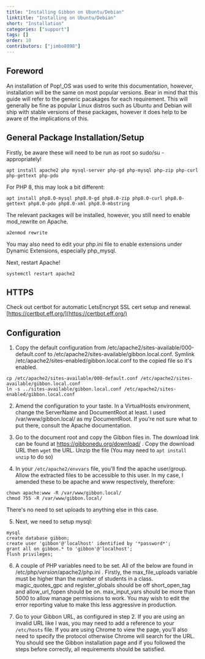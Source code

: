 ```yaml
---
title: "Installing Gibbon on Ubuntu/Debian"
linktitle: "Installing on Ubuntu/Debian"
short: "Installation"
categories: ["support"]
tags: []
order: 10
contributors: ["jimbo8098"]
---
```


## Foreword
An installation of Pop!_OS was used to write this documentation, however, installation will be the same on most popular versions. Bear in mind that this guide will refer to the generic pacakages for each requirement. This will generally be fine as popular Linux distros such as Ubuntu and Debian will ship with stable versions of these packages, however it does help to be aware of the implications of this.

## General Package Installation/Setup

Firstly, be aware these will need to be run as root so sudo/su - appropriately!

`apt install apache2 php mysql-server php-gd php-mysql php-zip php-curl php-gettext php-pdo`

For PHP 8, this may look a bit different:

`apt install php8.0-mysql php8.0-gd php8.0-zip php8.0-curl php8.0-gettext php8.0-pdo php8.0-xml php8.0-mbstring`

The relevant packages will be installed, however, you still need to enable mod_rewrite on Apache.

`a2enmod rewrite`

You may also need to edit your php.ini file to enable extensions under Dynamic Extensions, especially php_mysql.

Next, restart Apache!

`systemctl restart apache2`

## HTTPS

Check out certbot for automatic LetsEncrypt SSL cert setup and renewal. [https://certbot.eff.org/](https://certbot.eff.org/)

## Configuration

1. Copy the default configuration from /etc/apache2/sites-available/000-default.conf to /etc/apache2/sites-available/gibbon.local.conf. Symlink /etc/apache2/sites-enabled/gibbon.local.conf to the copied file so it's enabled.
```
cp /etc/apache2/sites-available/000-default.conf /etc/apache2/sites-available/gibbon.local.conf
ln -s ../sites-available/gibbon.local.conf /etc/apache2/sites-enabled/gibbon.local.conf
```

2. Amend the configuration to your taste. In a VirtualHosts environment, change the ServerName and DocumentRoot at least. I used /var/www/gibbon.local/ as my DocumentRoot. If you're not sure what to put there, consult the Apache documentation.

3. Go to the document root and copy the Gibbon files in. The download link can be found at https://gibbonedu.org/download/ . Copy the download URL then `wget` the URL. Unzip the file (You may need to `apt install unzip` to do so)

4. In your `/etc/apache2/envvars` file, you'll find the apache user/group. Allow the extracted files to be accessible to this user. In my case, I amended these to be apache and www respectively, therefore:
```
chown apache:www -R /var/www/gibbon.local/
chmod 755 -R /var/www/gibbon.local/
```
There's no need to set uploads to anything else in this case.

5. Next, we need to setup mysql:
```
mysql
create database gibbon;
create user 'gibbon'@'localhost' identified by '*password*';
grant all on gibbon.* to 'gibbon'@'localhost';
flush privileges;
```
6. A couple of PHP variables need to be set. All of the below are found in /etc/php/*version*/apache2/php.ini . Firstly, the max_file_uploads variable must be higher than the number of students in a class. magic_quotes_gpc and register_globals should be off
short_open_tag and allow_url_fopen should be on. max_input_vars should be more than 5000 to allow manage permissions to work.
You may wish to edit the error reporting value to make this less aggressive in production.

7. Go to your Gibbon URL, as configured in step 2. If you are using an invalid URL like I was, you may need to add a reference to your `/etc/hosts` file. If you are using Chrome to view the page, you'll also need to specify the protocol otherwise Chrome will search for the URL. You should see the Gibbon installation page and if you followed the steps before correctly, all requirements should be satisfied.
